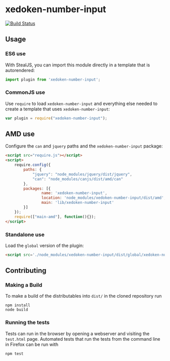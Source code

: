# xedoken-number-input

[![Build Status](https://travis-ci.org//xedoken-number-input.png?branch=master)](https://travis-ci.org//xedoken-number-input)



## Usage

### ES6 use

With StealJS, you can import this module directly in a template that is autorendered:

```js
import plugin from 'xedoken-number-input';
```

### CommonJS use

Use `require` to load `xedoken-number-input` and everything else
needed to create a template that uses `xedoken-number-input`:

```js
var plugin = require("xedoken-number-input");
```

## AMD use

Configure the `can` and `jquery` paths and the `xedoken-number-input` package:

```html
<script src="require.js"></script>
<script>
	require.config({
	    paths: {
	        "jquery": "node_modules/jquery/dist/jquery",
	        "can": "node_modules/canjs/dist/amd/can"
	    },
	    packages: [{
		    	name: 'xedoken-number-input',
		    	location: 'node_modules/xedoken-number-input/dist/amd',
		    	main: 'lib/xedoken-number-input'
	    }]
	});
	require(["main-amd"], function(){});
</script>
```

### Standalone use

Load the `global` version of the plugin:

```html
<script src='./node_modules/xedoken-number-input/dist/global/xedoken-number-input.js'></script>
```

## Contributing

### Making a Build

To make a build of the distributables into `dist/` in the cloned repository run

```
npm install
node build
```

### Running the tests

Tests can run in the browser by opening a webserver and visiting the `test.html` page.
Automated tests that run the tests from the command line in Firefox can be run with

```
npm test
```
